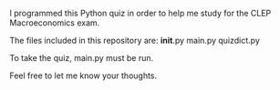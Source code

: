 I programmed this Python quiz in order to help me study for the CLEP Macroeconomics exam.

The files included in this repository are:
 __init__.py
 main.py
 quizdict.py
 
 To take the quiz, main.py must be run.
 
 Feel free to let me know your thoughts.
